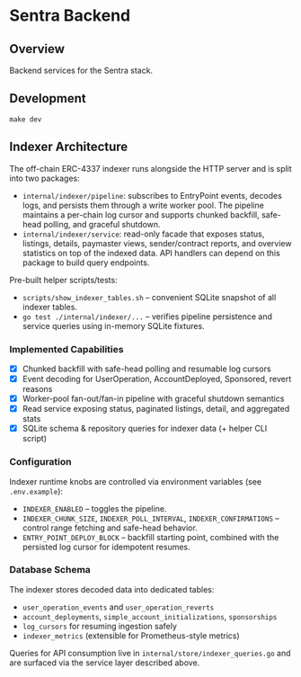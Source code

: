 # Sentra Backend

## Overview

Backend services for the Sentra stack.

## Development

```
make dev
```

## Indexer Architecture

The off-chain ERC-4337 indexer runs alongside the HTTP server and is split into two
packages:

- `internal/indexer/pipeline`: subscribes to EntryPoint events, decodes logs, and
  persists them through a write worker pool. The pipeline maintains a per-chain log
  cursor and supports chunked backfill, safe-head polling, and graceful shutdown.
- `internal/indexer/service`: read-only facade that exposes status, listings, details,
  paymaster views, sender/contract reports, and overview statistics on top of the
  indexed data. API handlers can depend on this package to build query endpoints.

Pre-built helper scripts/tests:

- `scripts/show_indexer_tables.sh` – convenient SQLite snapshot of all indexer tables.
- `go test ./internal/indexer/...` – verifies pipeline persistence and service queries
  using in-memory SQLite fixtures.

### Implemented Capabilities

- [x] Chunked backfill with safe-head polling and resumable log cursors
- [x] Event decoding for UserOperation, AccountDeployed, Sponsored, revert reasons
- [x] Worker-pool fan-out/fan-in pipeline with graceful shutdown semantics
- [x] Read service exposing status, paginated listings, detail, and aggregated stats
- [x] SQLite schema & repository queries for indexer data (+ helper CLI script)

### Configuration

Indexer runtime knobs are controlled via environment variables (see `.env.example`):

- `INDEXER_ENABLED` – toggles the pipeline.
- `INDEXER_CHUNK_SIZE`, `INDEXER_POLL_INTERVAL`, `INDEXER_CONFIRMATIONS` – control
  range fetching and safe-head behavior.
- `ENTRY_POINT_DEPLOY_BLOCK` – backfill starting point, combined with the persisted
  log cursor for idempotent resumes.

### Database Schema

The indexer stores decoded data into dedicated tables:

- `user_operation_events` and `user_operation_reverts`
- `account_deployments`, `simple_account_initializations`, `sponsorships`
- `log_cursors` for resuming ingestion safely
- `indexer_metrics` (extensible for Prometheus-style metrics)

Queries for API consumption live in `internal/store/indexer_queries.go` and are
surfaced via the service layer described above.
